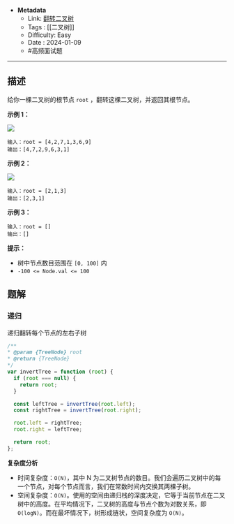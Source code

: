 - **Metadata**
	- Link: [翻转二叉树](https://leetcode.cn/problems/invert-binary-tree/description/ "https://leetcode.cn/problems/invert-binary-tree/description/")
	- Tags : [[二叉树]]
	- Difficulty: Easy
	- Date : 2024-01-09
	- #高频面试题
---

## 描述

给你一棵二叉树的根节点 `root` ，翻转这棵二叉树，并返回其根节点。

**示例 1：**

![](https://assets.leetcode.com/uploads/2021/03/14/invert1-tree.jpg)

```
输入：root = [4,2,7,1,3,6,9]
输出：[4,7,2,9,6,3,1]
```

**示例 2：**

![](https://assets.leetcode.com/uploads/2021/03/14/invert2-tree.jpg)

```
输入：root = [2,1,3]
输出：[2,3,1]
```

**示例 3：**

```
输入：root = []
输出：[]
```

**提示：**

- 树中节点数目范围在 `[0, 100]` 内
- `-100 <= Node.val <= 100`

## 题解

### 递归

递归翻转每个节点的左右子树

```js
/**
* @param {TreeNode} root
* @return {TreeNode}
*/
var invertTree = function (root) {
  if (root === null) {
    return root;
  }

  const leftTree = invertTree(root.left);
  const rightTree = invertTree(root.right);

  root.left = rightTree;
  root.right = leftTree;

  return root;
};
```

**复杂度分析**

- 时间复杂度：`O(N)`，其中 N 为二叉树节点的数目。我们会遍历二叉树中的每一个节点，对每个节点而言，我们在常数时间内交换其两棵子树。
- 空间复杂度：`O(N)`。使用的空间由递归栈的深度决定，它等于当前节点在二叉树中的高度。在平均情况下，二叉树的高度与节点个数为对数关系，即 `O(log⁡N)`。而在最坏情况下，树形成链状，空间复杂度为 `O(N)`。
